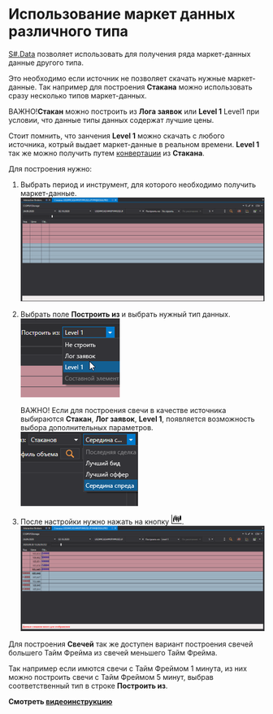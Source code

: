 # Использование маркет данных различного типа

[S\#.Data](Hydra.md) позволяет использовать для получения ряда маркет\-данных данные другого типа.

Это необходимо если источник не позволяет скачать нужные маркет\-данные. Так например для построения **Стакана** можно использовать сразу несколько типов маркет\-данных.

ВАЖНО\!**Стакан** можно построить из **Лога заявок** или **Level 1** Level1 при условии, что данные типы данных содержат лучшие цены.

Стоит помнить, что занчения **Level 1** можно скачать с любого источника, котрый выдает маркет\-данные в реальном времени. **Level 1** так же можно получить путем [конвертации](HydraTasksConverter.md) из **Стакана**. 

Для построения нужно:

1. Выбрать период и инструмент, для которого необходимо получить маркет\-данные.![hydra LEVEL 1 build depth data](../images/hydra_LEVEL1_build_depth_data.png)
2. Выбрать поле **Построить из** и выбрать нужный тип данных.![hydra type build data](../images/hydra_type_build_data.png)

   ВАЖНО\! Если для построения свечи в качестве источника выбираются **Стакан**, **Лог заявок**, **Level 1**, появляется возможность выбора дополнительных параметров.![hydra ext proper build data](../images/hydra_ext_proper_build_data.png)
3. После настройки нужно нажать на кнопку ![hydra candles](../images/hydra_candles.png).![hydra LEVEL 1 build depth data result](../images/hydra_LEVEL1_build_depth_data_result.png)

Для построения **Свечей** так же доступен вариант построения свечей большего Тайм Фрейма из свечей меньшего Тайм Фрейма. 

Так например если имются свечи с Тайм Фреймом 1 минута, из них можно построить свечи с Тайм Фреймом 5 минут, выбрав соответственный тип в строке **Построить из**. 

**Смотреть [видеоинструкцию](HydraBuildMarkethDepthLogLevel.md)**
